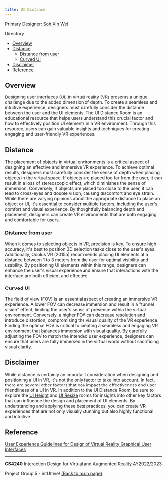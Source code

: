 ```yaml
---
title: UI Distance
---
```


Primary Designer: [Soh Xin Wei](https://github.com/xiinweii98)

Directory
- [Overview](#overview)
- [Distance](#distance)
  - [Distance from user](#distance-from-user)
  - [Curved UI](#curved-ui)
- [Disclaimer](#disclaimer)
- [Reference](#reference)

## Overview
Designing user interfaces (UI) in virtual reality (VR) presents a unique challenge due to the added dimension of depth. To create a seamless and intuitive experience, designers must carefully consider the distance between the user and the UI elements. The UI Distance Room is an educational resource that helps users understand this crucial factor and how to effectively position UI elements in a VR environment. Through this resource, users can gain valuable insights and techniques for creating engaging and user-friendly VR experiences.

## Distance
The placement of objects in virtual environments is a critical aspect of designing an effective and immersive VR experience. To achieve optimal results, designers must carefully consider the sense of depth when placing objects in the virtual space. If objects are placed too far from the user, it can result in a loss of stereoscopic effect, which diminishes the sense of immersion. Conversely, if objects are placed too close to the user, it can lead to cross-eyes and double vision, causing discomfort and eye strain. While there are varying opinions about the appropriate distance to place an object or UI, it's essential to consider multiple factors, including the user's comfort and visual experience. By thoughtfully balancing depth and placement, designers can create VR environments that are both engaging and comfortable for users. 

### Distance from user
When it comes to selecting objects in VR, precision is key. To ensure high accuracy, it's best to position 3D selection tasks close to the user's eyes. Additionally, Oculus VR (2015a) recommends placing UI elements at a distance between 1 to 3 meters from the user for optimal visibility and usability. By positioning UI elements within this range, designers can enhance the user's visual experience and ensure that interactions with the interface are both efficient and effective.

### Curved UI
The field of view (FOV) is an essential aspect of creating an immersive VR experience. A lower FOV can decrease immersion and result in a "tunnel vision" effect, limiting the user's sense of presence within the virtual environment. Conversely, a higher FOV can decrease resolution and introduce distortion, compromising the visual quality of the VR experience. Finding the optimal FOV is critical to creating a seamless and engaging VR environment that balances immersion with visual quality. By carefully adjusting the FOV to match the intended user experience, designers can ensure that users are fully immersed in the virtual world without sacrificing visual clarity.

## Disclaimer
While distance is certainly an important consideration when designing and positioning a UI in VR, it's not the only factor to take into account. In fact, there are several other factors that can impact the effectiveness and user-friendliness of a UI in VR. In addition to the UI Distance Room, be sure to explore the [UI Height](../4_UIHeight/height.md) and [UI Resize](../5_UIResize/resize.md) rooms for insights into other key factors that can influence the design and placement of UI elements. By understanding and applying these best practices, you can create VR experiences that are not only visually stunning but also highly functional and intuitive.

## Reference
[User Experience Guidelines for Design of Virtual Reality Graphical User Interfaces](http://www.diva-portal.org/smash/get/diva2:939381/FULLTEXT01.pdf)

---
**CS4240** Interaction Design for Virtual and Augmented Reality AY2022/2023

Project Group 5 - intUItive! [(Back to main page)](../README.md).